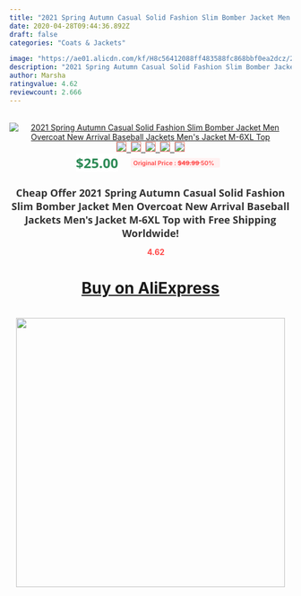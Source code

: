 ```yaml
---
title: "2021 Spring Autumn Casual Solid Fashion Slim Bomber Jacket Men Overcoat New Arrival Baseball Jackets Men's Jacket M-6XL Top"
date: 2020-04-28T09:44:36.892Z
draft: false
categories: "Coats & Jackets"

image: "https://ae01.alicdn.com/kf/H8c56412088ff483588fc868bbf0ea2dcz/2021-Spring-Autumn-Casual-Solid-Fashion-Slim-Bomber-Jacket-Men-Overcoat-New-Arrival-Baseball-Jackets-Men.jpg"
description: "2021 Spring Autumn Casual Solid Fashion Slim Bomber Jacket Men Overcoat New Arrival Baseball Jackets Men's Jacket M-6XL Top"
author: Marsha
ratingvalue: 4.62
reviewcount: 2.666
---
```

<br>
<div style="text-align: center;">
<a href="https://s.click.aliexpress.com/e/_AFt5ut" target="_blank" rel="nofollow noopener noreferrer"><img alt="2021 Spring Autumn Casual Solid Fashion Slim Bomber Jacket Men Overcoat New Arrival Baseball Jackets Men's Jacket M-6XL Top" class="magnifier-image" src="https://ae01.alicdn.com/kf/H8c56412088ff483588fc868bbf0ea2dcz/2021-Spring-Autumn-Casual-Solid-Fashion-Slim-Bomber-Jacket-Men-Overcoat-New-Arrival-Baseball-Jackets-Men.jpg_640x640.jpg">
<br>
<img style="border:1px solid salmon" src="https://ae01.alicdn.com/kf/H8c56412088ff483588fc868bbf0ea2dcz/2021-Spring-Autumn-Casual-Solid-Fashion-Slim-Bomber-Jacket-Men-Overcoat-New-Arrival-Baseball-Jackets-Men.jpg_120x120.jpg">&nbsp;&nbsp;<img style="border:1px solid salmon" src="https://ae01.alicdn.com/kf/Hbf31cc6edc9f4e23a7db48507c377f551/2021-Spring-Autumn-Casual-Solid-Fashion-Slim-Bomber-Jacket-Men-Overcoat-New-Arrival-Baseball-Jackets-Men.jpg_120x120.jpg">&nbsp;&nbsp;<img style="border:1px solid salmon" src="https://ae01.alicdn.com/kf/Hb826371ab55f4dd6a52963981781bc8cY/2021-Spring-Autumn-Casual-Solid-Fashion-Slim-Bomber-Jacket-Men-Overcoat-New-Arrival-Baseball-Jackets-Men.jpg_120x120.jpg">&nbsp;&nbsp;<img style="border:1px solid salmon" src="https://ae01.alicdn.com/kf/H913d6bf61d78490685279ac6b59fd5df0/2021-Spring-Autumn-Casual-Solid-Fashion-Slim-Bomber-Jacket-Men-Overcoat-New-Arrival-Baseball-Jackets-Men.jpg_120x120.jpg">&nbsp;&nbsp;<img style="border:1px solid salmon" src="https://ae01.alicdn.com/kf/He346eb1a6ea34e51be2157fad117c392K/2021-Spring-Autumn-Casual-Solid-Fashion-Slim-Bomber-Jacket-Men-Overcoat-New-Arrival-Baseball-Jackets-Men.jpg_120x120.jpg"></a></div><br0>
<div style="text-align: center;"><span style="background-color: white; border: 0px; box-sizing: border-box; color: seagreen; display: inline-block; font-family: &quot;open sans&quot; , &quot;arial&quot; , &quot;helvetica&quot; , sans-serif , &quot;heiti&quot;; font-size: 24px; font-stretch: inherit; font-weight: 700; line-height: inherit; margin: 0px 10px 0px 0px; padding: 0px; vertical-align: middle;">$25.00 </span>
<span style="background: rgb(255 , 241 , 241); border-radius: 3px; border: 0px; box-sizing: border-box; color: #ff4747; display: inline-block; font-family: inherit; font-size: 12px; font-stretch: inherit; font-style: inherit; font-variant: inherit; font-weight: 600; line-height: inherit; margin: 0px; padding: 2px 5px; transform: scale(0.9); vertical-align: middle;">Original Price : <b style="text-decoration: line-through;">$49.99 </b> 50%&nbsp;&nbsp;</span></div>
<h1 style="color: #333333; display: inline-block; font-family: &quot;open sans&quot; , &quot;arial&quot; , &quot;helvetica&quot; , sans-serif , &quot;heiti&quot;; font-size: 18px; font-stretch: inherit; font-weight: 700; text-align: center;">Cheap Offer 2021 Spring Autumn Casual Solid Fashion Slim Bomber Jacket Men Overcoat New Arrival Baseball Jackets Men's Jacket M-6XL Top with Free Shipping Worldwide!</h1>
<div style="color: #ff4747; text-align: center;">
<img src="https://4.bp.blogspot.com/-M0ZcTcb-5uY/XleCXlxnR4I/AAAAAAAAAEc/OrjgMkXV1oMQFaCRZj5HQwOCBcu3w1FegCPcBGAYYCw/s1600/star.png" style="height: 15px;">&nbsp;<b>4.62</b></div>
<div class="button_cont" align="center"><a class="buynow_a" href="https://s.click.aliexpress.com/e/_AFt5ut" target="_blank" rel="nofollow noopener noreferrer"><H1>Buy on AliExpress</H1></a></div><br>
<div class="separator" style="clear: both; text-align: center;">
<img src="https://lh3.googleusercontent.com/-pTy5HemUv9M/XlePHvY0dAI/AAAAAAAAAE4/0nX5iRUoIWY8eMW9Dpxeirr157OZliDIgCLcBGAsYHQ/s1600/badge.gif" width="480">
</div>
